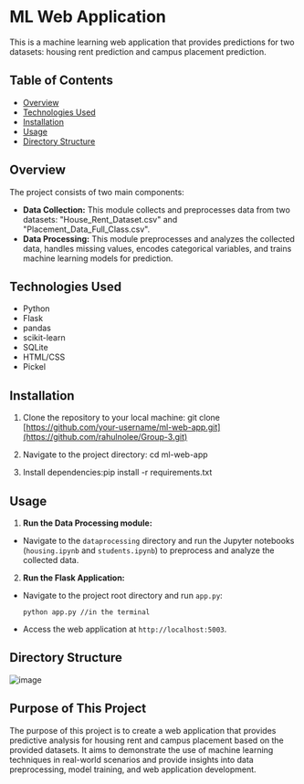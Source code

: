 # ML Web Application

This is a machine learning web application that provides predictions for two datasets: housing rent prediction and campus placement prediction.

## Table of Contents

- [Overview](#overview)
- [Technologies Used](#technologies-used)
- [Installation](#installation)
- [Usage](#usage)
- [Directory Structure](#directory-structure)

## Overview

The project consists of two main components:
- **Data Collection:** This module collects and preprocesses data from two datasets: "House_Rent_Dataset.csv" and "Placement_Data_Full_Class.csv".
- **Data Processing:** This module preprocesses and analyzes the collected data, handles missing values, encodes categorical variables, and trains machine learning models for prediction.

## Technologies Used

- Python
- Flask
- pandas
- scikit-learn
- SQLite
- HTML/CSS
- Pickel

## Installation

1. Clone the repository to your local machine: git clone [https://github.com/your-username/ml-web-app.git](https://github.com/rahulnolee/Group-3.git)

2. Navigate to the project directory: cd ml-web-app

3. Install dependencies:pip install -r requirements.txt


## Usage

1. **Run the Data Processing module:**
- Navigate to the `dataprocessing` directory and run the Jupyter notebooks (`housing.ipynb` and `students.ipynb`) to preprocess and analyze the collected data.

2. **Run the Flask Application:**
- Navigate to the project root directory and run `app.py`:
  ```
  python app.py //in the terminal
  ```
- Access the web application at `http://localhost:5003`.

## Directory Structure
![image](https://github.com/rahulnolee/Group-3/assets/113876448/28d532c7-902a-463f-85c7-27885711e176)


## Purpose of This Project

The purpose of this project is to create a web application that provides predictive analysis for housing rent and campus placement based on the provided datasets. It aims to demonstrate the use of machine learning techniques in real-world scenarios and provide insights into data preprocessing, model training, and web application development.
